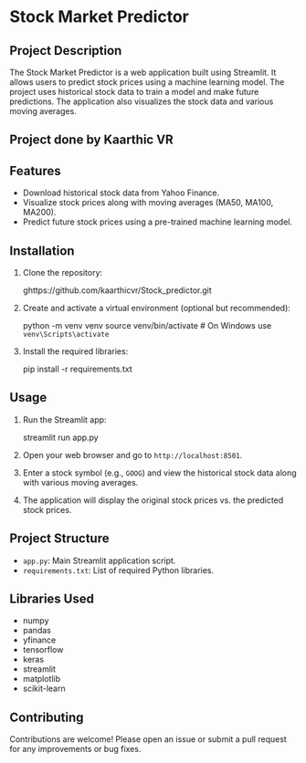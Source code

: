 # Stock Market Predictor

## Project Description

The Stock Market Predictor is a web application built using Streamlit. It allows users to predict stock prices using a machine learning model. The project uses historical stock data to train a model and make future predictions. The application also visualizes the stock data and various moving averages.

## Project done by Kaarthic VR

## Features

- Download historical stock data from Yahoo Finance.
- Visualize stock prices along with moving averages (MA50, MA100, MA200).
- Predict future stock prices using a pre-trained machine learning model.

## Installation

1. Clone the repository:

    ghttps://github.com/kaarthicvr/Stock_predictor.git

2. Create and activate a virtual environment (optional but recommended):
    
    python -m venv venv
    source venv/bin/activate  # On Windows use `venv\Scripts\activate`

3. Install the required libraries:

    pip install -r requirements.txt
  
## Usage

1. Run the Streamlit app:

    streamlit run app.py

2. Open your web browser and go to `http://localhost:8501`.

3. Enter a stock symbol (e.g., `GOOG`) and view the historical stock data along with various moving averages.

4. The application will display the original stock prices vs. the predicted stock prices.

## Project Structure

- `app.py`: Main Streamlit application script.
- `requirements.txt`: List of required Python libraries.

## Libraries Used

- numpy
- pandas
- yfinance
- tensorflow
- keras
- streamlit
- matplotlib
- scikit-learn

## Contributing

Contributions are welcome! Please open an issue or submit a pull request for any improvements or bug fixes.

